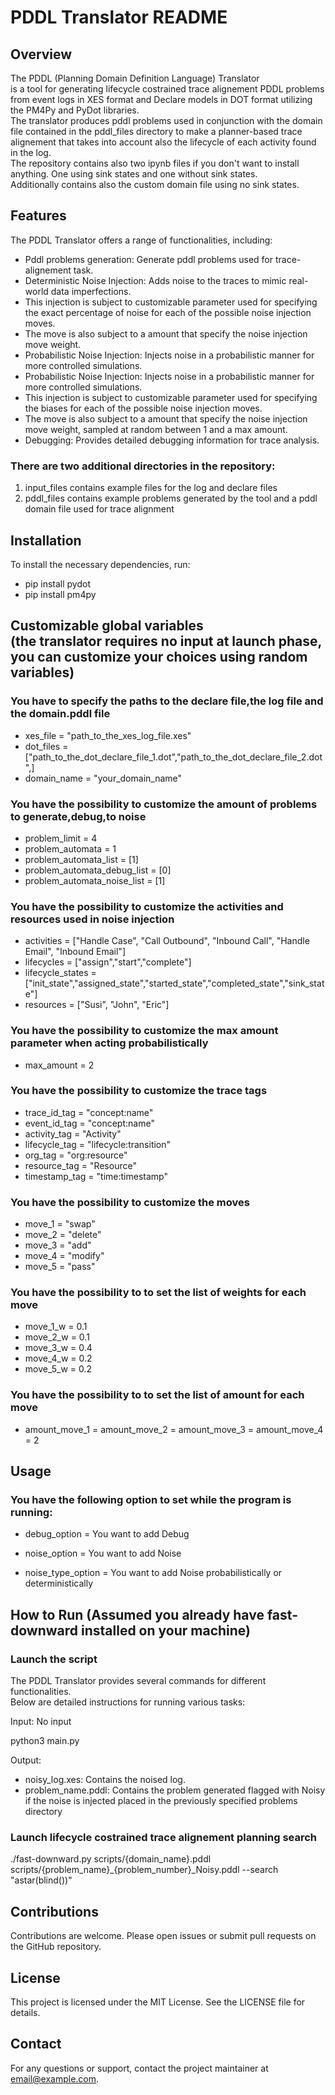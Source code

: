 # PDDL Translator README

## Overview

The PDDL (Planning Domain Definition Language) Translator <br />
is a tool for generating lifecycle costrained trace alignement PDDL problems from event logs in XES format and Declare models in DOT format
utilizing the PM4Py and PyDot libraries.<br />
The translator produces pddl problems used in conjunction with the domain file contained in the pddl_files directory to make a planner-based trace alignement that takes into account also the lifecycle of each activity found in the log. <br />
The repository contains also two ipynb files if you don't want to install anything. One using sink states and one without sink states.<br />
Additionally contains also the custom domain file using no sink states.

## Features

The PDDL Translator offers a range of functionalities, including:

- Pddl problems generation: Generate pddl problems used for trace-alignement task. <br />
- Deterministic Noise Injection: Adds noise to the traces to mimic real-world data imperfections. <br />
- This injection is subject to customizable parameter used for specifying the exact percentage of noise for each of the possible noise injection moves. <br />
- The move is also subject to a amount that specify the noise injection move weight. <br />
- Probabilistic Noise Injection: Injects noise in a probabilistic manner for more controlled simulations. <br />
- Probabilistic Noise Injection: Injects noise in a probabilistic manner for more controlled simulations. <br />
- This injection is subject to customizable parameter used for specifying the biases for each of the possible noise injection moves. <br />
- The move is also subject to a amount that specify the noise injection move weight, sampled at random between 1 and a max amount. <br />
- Debugging: Provides detailed debugging information for trace analysis. <br />

### There are two additional directories in the repository: <br />
1) input_files contains example files for the log and declare files <br />
2) pddl_files contains example problems generated by the tool and a pddl domain file used for trace alignment <br />

## Installation

To install the necessary dependencies, run:
- pip install pydot
- pip install pm4py

## Customizable global variables <br />(the translator requires no input at launch phase, you can customize your choices using random variables)

### You have to specify the paths to the declare file,the log file and the domain.pddl file
- xes_file = "path_to_the_xes_log_file.xes" <br />
- dot_files =["path_to_the_dot_declare_file_1.dot","path_to_the_dot_declare_file_2.dot",] <br />
- domain_name = "your_domain_name" <br />

### You have the possibility to customize the amount of problems to generate,debug,to noise
- problem_limit = 4 <br />
- problem_automata = 1  <br />
- problem_automata_list = [1]  <br />
- problem_automata_debug_list = [0]<br />
- problem_automata_noise_list = [1]  <br />

### You have the possibility to customize the activities and resources used in noise injection
- activities = ["Handle Case", "Call Outbound", "Inbound Call", "Handle Email", "Inbound Email"] <br />
- lifecycles = ["assign","start","complete"] <br />
- lifecycle_states = ["init_state","assigned_state","started_state","completed_state","sink_state"] <br />
- resources = ["Susi", "John", "Eric"] <br />

### You have the possibility to customize the max amount parameter when acting probabilistically
- max_amount = 2 <br />

### You have the possibility to customize the trace tags
- trace_id_tag = "concept:name" <br />
- event_id_tag = "concept:name" <br />
- activity_tag = "Activity" <br />
- lifecycle_tag = "lifecycle:transition" <br />
- org_tag = "org:resource" <br />
- resource_tag = "Resource" <br />
- timestamp_tag = "time:timestamp" <br />

### You have the possibility to customize the moves
- move_1 = "swap" <br />
- move_2 = "delete" <br />
- move_3 = "add" <br />
- move_4 = "modify" <br />
- move_5 = "pass" <br />

### You have the possibility to to set the list of weights for each move
- move_1_w = 0.1 <br />
- move_2_w = 0.1 <br />
- move_3_w = 0.4 <br />
- move_4_w = 0.2 <br />
- move_5_w = 0.2 <br />

### You have the possibility to to set the list of amount for each move
- amount_move_1 = amount_move_2 = amount_move_3 = amount_move_4 = 2 <br />

## Usage

### You have the following option to set while the program is running:<br />

 - debug_option = You want to add Debug <br />

 - noise_option = You want to add Noise <br />

 - noise_type_option = You want to add Noise probabilistically or deterministically <br />
 
## How to Run (Assumed you already have fast-downward installed on your machine)

### Launch the script

The PDDL Translator provides several commands for different functionalities.<br />
Below are detailed instructions for running various tasks:<br />

Input: No input

python3 main.py <br />

Output: <br />

- noisy_log.xes: Contains the noised log. <br />
- problem_name.pddl: Contains the problem generated flagged with Noisy if the noise is injected placed in the previously specified problems directory <br />

### Launch lifecycle costrained trace alignement planning search

./fast-downward.py scripts/{domain_name}.pddl scripts/{problem_name}_{problem_number}_Noisy.pddl --search "astar(blind())"

## Contributions 

Contributions are welcome. Please open issues or submit pull requests on the GitHub repository.

## License

This project is licensed under the MIT License. See the LICENSE file for details.

## Contact

For any questions or support, contact the project maintainer at email@example.com.
